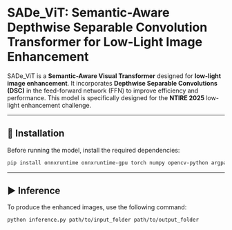 # **SADe_ViT: Semantic-Aware Depthwise Separable Convolution Transformer for Low-Light Image Enhancement**  

SADe_ViT is a **Semantic-Aware Visual Transformer** designed for **low-light image enhancement**. It incorporates **Depthwise Separable Convolutions (DSC)** in the feed-forward network (FFN) to improve efficiency and performance. This model is specifically designed for the **NTIRE 2025** low-light enhancement challenge.  

---

## 🚀 Installation  

Before running the model, install the required dependencies:  

```bash
pip install onnxruntime onnxruntime-gpu torch numpy opencv-python argparse
```
---

## ▶️ Inference  

To produce the enhanced images, use the following command:

```bash
python inference.py path/to/input_folder path/to/output_folder
```
